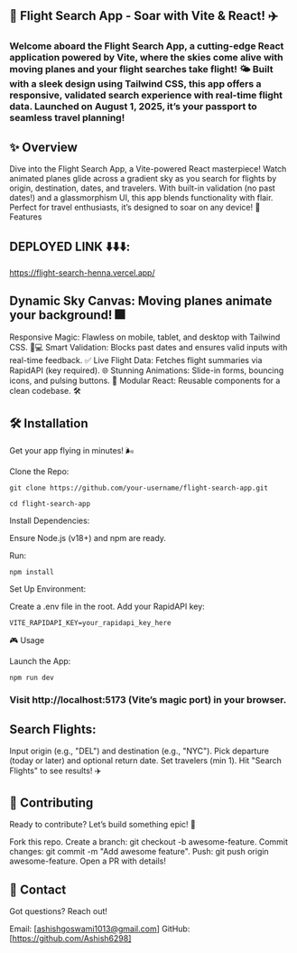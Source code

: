 ## 🚀 Flight Search App - Soar with Vite & React! ✈️

### Welcome aboard the Flight Search App, a cutting-edge React application powered by Vite, where the skies come alive with moving planes and your flight searches take flight! 🌤️ Built with a sleek design using Tailwind CSS, this app offers a responsive, validated search experience with real-time flight data. Launched on August 1, 2025, it’s your passport to seamless travel planning!

## ✨ Overview
Dive into the Flight Search App, a Vite-powered React masterpiece! Watch animated planes glide across a gradient sky as you search for flights by origin, destination, dates, and travelers. With built-in validation (no past dates!) and a glassmorphism UI, this app blends functionality with flair. Perfect for travel enthusiasts, it’s designed to soar on any device!
🚢 Features

## DEPLOYED LINK ⬇️⬇️⬇️:

https://flight-search-henna.vercel.app/

##
## Dynamic Sky Canvas: Moving planes animate your background! 🎆
Responsive Magic: Flawless on mobile, tablet, and desktop with Tailwind CSS. 📱💻
Smart Validation: Blocks past dates and ensures valid inputs with real-time feedback. ✅
Live Flight Data: Fetches flight summaries via RapidAPI (key required). 🌐
Stunning Animations: Slide-in forms, bouncing icons, and pulsing buttons. 🎉
Modular React: Reusable components for a clean codebase. 🛠️

## 🛠️ Installation
Get your app flying in minutes! 🌬️

Clone the Repo:
```
git clone https://github.com/your-username/flight-search-app.git
```
    cd flight-search-app
  
Install Dependencies:

Ensure Node.js (v18+) and npm are ready.

Run:
```
npm install
````
Set Up Environment:

Create a .env file in the root.
Add your RapidAPI key:
```
VITE_RAPIDAPI_KEY=your_rapidapi_key_here
```
🎮 Usage

Launch the App:
```
npm run dev
```

### Visit http://localhost:5173 (Vite’s magic port) in your browser.

## Search Flights:

Input origin (e.g., "DEL") and destination (e.g., "NYC").
Pick departure (today or later) and optional return date.
Set travelers (min 1).
Hit "Search Flights" to see results! ✈️


## 🤝 Contributing
Ready to contribute? Let’s build something epic! 🌟

Fork this repo.
Create a branch: git checkout -b awesome-feature.
Commit changes: git commit -m "Add awesome feature".
Push: git push origin awesome-feature.
Open a PR with details!

## 📩 Contact
Got questions? Reach out!

Email: [ashishgoswami1013@gmail.com] 
GitHub: [https://github.com/Ashish6298]
